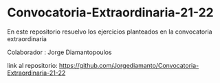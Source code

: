 # Convocatoria-Extraordinaria-21-22
En este repositorio resuelvo los ejercicios planteados en la convocatoria extraordinaria

Colaborador : Jorge Diamantopoulos


link al repositorio: https://github.com/Jorgediamanto/Convocatoria-Extraordinaria-21-22
